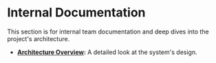 # Internal Documentation

This section is for internal team documentation and deep dives into the project's architecture.

- **[Architecture Overview](./architecture.md):** A detailed look at the system's design.
